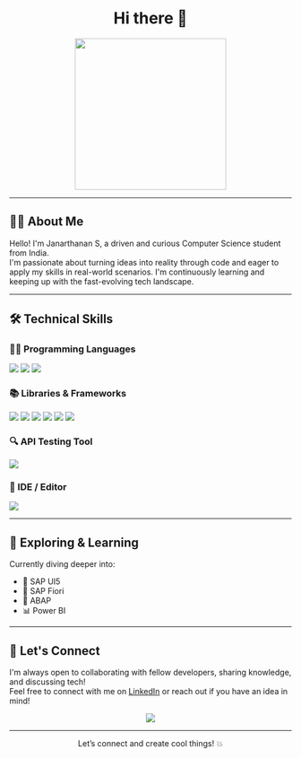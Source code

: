 <h1 align="center">Hi there 👋</h1>
<p align="center">
 <img src="https://media.giphy.com/media/RbDKaczqWovIugyJmW/giphy.gif" width="270" />
</p>

---

## 🧑‍💻 About Me

Hello! I'm Janarthanan S, a driven and curious Computer Science student from India.  
I'm passionate about turning ideas into reality through code and eager to apply my skills in real-world scenarios. I'm continuously learning and keeping up with the fast-evolving tech landscape.

---

## 🛠️ Technical Skills

### 👨‍💻 Programming Languages
<p>
  <img src="https://img.shields.io/badge/C-00599C?style=for-the-badge&logo=c&logoColor=white" />
  <img src="https://img.shields.io/badge/Java-007396?style=for-the-badge&logo=java&logoColor=white" />
  <img src="https://img.shields.io/badge/Python-3776AB?style=for-the-badge&logo=python&logoColor=white" />
</p>

### 📚 Libraries & Frameworks
<p>
  <img src="https://img.shields.io/badge/pandas-150458?style=for-the-badge&logo=pandas&logoColor=white" />
  <img src="https://img.shields.io/badge/NumPy-013243?style=for-the-badge&logo=numpy&logoColor=white" />
  <img src="https://img.shields.io/badge/scikit--learn-F7931E?style=for-the-badge&logo=scikit-learn&logoColor=white" />
  <img src="https://img.shields.io/badge/Matplotlib-11557c?style=for-the-badge&logo=matplotlib&logoColor=white" />
  <img src="https://img.shields.io/badge/React-61DAFB?style=for-the-badge&logo=react&logoColor=black" />
  <img src="https://img.shields.io/badge/Angular-DD0031?style=for-the-badge&logo=angular&logoColor=white" />
</p>

### 🔍 API Testing Tool
<p>
  <img src="https://img.shields.io/badge/Postman-FF6C37?style=for-the-badge&logo=postman&logoColor=white" />
</p>

### 🧠 IDE / Editor
<p>
  <img src="https://img.shields.io/badge/Jupyter-F37626?style=for-the-badge&logo=jupyter&logoColor=white" />
</p>

---

## 🌱 Exploring & Learning
Currently diving deeper into:

- 🔷 SAP UI5  
- 🌟 SAP Fiori  
- 🧾 ABAP  
- 📊 Power BI

---

## 🤝 Let's Connect

I'm always open to collaborating with fellow developers, sharing knowledge, and discussing tech!  
Feel free to connect with me on [LinkedIn](https://www.linkedin.com/in/janarrthanan/) or reach out if you have an idea in mind!

<p align="center">
  <a href="https://www.linkedin.com/"><img src="https://img.shields.io/badge/LinkedIn-blue?style=for-the-badge&logo=linkedin&logoColor=white"/></a>
</p>

---

<p align="center">Let’s connect and create cool things! 💥</p>
